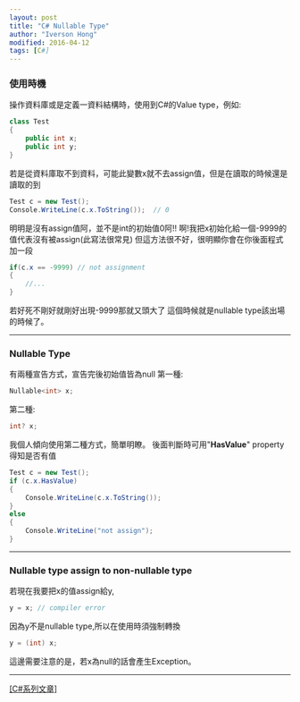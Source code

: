 ```yaml
---
layout: post
title: "C# Nullable Type"
author: "Iverson Hong"
modified: 2016-04-12
tags: [C#]
---
```


### 使用時機

操作資料庫或是定義一資料結構時，使用到C#的Value type，例如:

~~~c#
class Test
{
    public int x;
    public int y;
}
~~~

若是從資料庫取不到資料，可能此變數x就不去assign值，但是在讀取的時候還是讀取的到

~~~c#
Test c = new Test();
Console.WriteLine(c.x.ToString());  // 0
~~~

明明是沒有assign值阿，並不是int的初始值0阿!!
啊!我把x初始化給一個-9999的值代表沒有被assign(此寫法很常見)
但這方法很不好，很明顯你會在你後面程式加一段

~~~c#
if(c.x == -9999) // not assignment
{
    //...
}
~~~

若好死不剛好就剛好出現-9999那就又頭大了
這個時候就是nullable type該出場的時候了。

----------

### Nullable Type

有兩種宣告方式，宣告完後初始值皆為null
第一種:

~~~c#
Nullable<int> x;
~~~

第二種:

~~~c#
int? x;
~~~

我個人傾向使用第二種方式，簡單明瞭。
後面判斷時可用"**HasValue**" property得知是否有值

~~~c#
Test c = new Test();
if (c.x.HasValue)
{
    Console.WriteLine(c.x.ToString());
}
else
{
    Console.WriteLine("not assign");
}
~~~

----------

### Nullable type assign to non-nullable type

若現在我要把x的值assign給y,

~~~c#
y = x; // compiler error
~~~

因為y不是nullable type,所以在使用時須強制轉換

~~~c#
y = (int) x;
~~~

這邊需要注意的是，若x為null的話會產生Exception。

----------

[[C#系列文章]](http://yu-qiao-hong.github.io/tags/#C#)